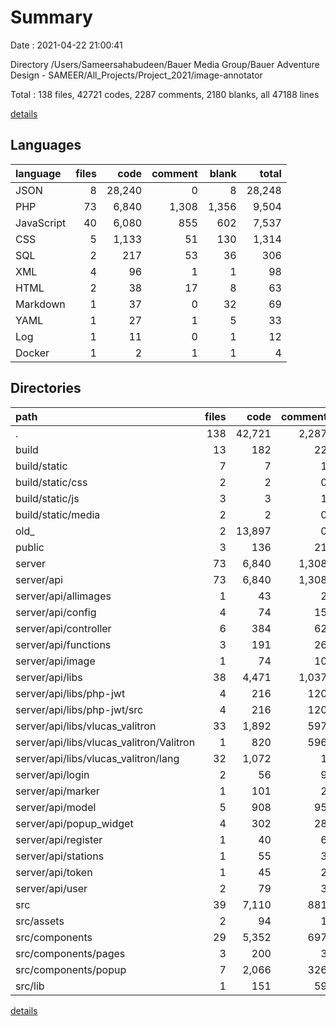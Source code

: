 # Summary

Date : 2021-04-22 21:00:41

Directory /Users/Sameersahabudeen/Bauer Media Group/Bauer Adventure Design - SAMEER/All_Projects/Project_2021/image-annotator

Total : 138 files,  42721 codes, 2287 comments, 2180 blanks, all 47188 lines

[details](details.md)

## Languages
| language | files | code | comment | blank | total |
| :--- | ---: | ---: | ---: | ---: | ---: |
| JSON | 8 | 28,240 | 0 | 8 | 28,248 |
| PHP | 73 | 6,840 | 1,308 | 1,356 | 9,504 |
| JavaScript | 40 | 6,080 | 855 | 602 | 7,537 |
| CSS | 5 | 1,133 | 51 | 130 | 1,314 |
| SQL | 2 | 217 | 53 | 36 | 306 |
| XML | 4 | 96 | 1 | 1 | 98 |
| HTML | 2 | 38 | 17 | 8 | 63 |
| Markdown | 1 | 37 | 0 | 32 | 69 |
| YAML | 1 | 27 | 1 | 5 | 33 |
| Log | 1 | 11 | 0 | 1 | 12 |
| Docker | 1 | 2 | 1 | 1 | 4 |

## Directories
| path | files | code | comment | blank | total |
| :--- | ---: | ---: | ---: | ---: | ---: |
| . | 138 | 42,721 | 2,287 | 2,180 | 47,188 |
| build | 13 | 182 | 22 | 13 | 217 |
| build/static | 7 | 7 | 1 | 0 | 8 |
| build/static/css | 2 | 2 | 0 | 0 | 2 |
| build/static/js | 3 | 3 | 1 | 0 | 4 |
| build/static/media | 2 | 2 | 0 | 0 | 2 |
| old_ | 2 | 13,897 | 0 | 2 | 13,899 |
| public | 3 | 136 | 21 | 13 | 170 |
| server | 73 | 6,840 | 1,308 | 1,356 | 9,504 |
| server/api | 73 | 6,840 | 1,308 | 1,356 | 9,504 |
| server/api/allimages | 1 | 43 | 2 | 8 | 53 |
| server/api/config | 4 | 74 | 15 | 23 | 112 |
| server/api/controller | 6 | 384 | 62 | 98 | 544 |
| server/api/functions | 3 | 191 | 26 | 28 | 245 |
| server/api/image | 1 | 74 | 10 | 9 | 93 |
| server/api/libs | 38 | 4,471 | 1,037 | 860 | 6,368 |
| server/api/libs/php-jwt | 4 | 216 | 120 | 27 | 363 |
| server/api/libs/php-jwt/src | 4 | 216 | 120 | 27 | 363 |
| server/api/libs/vlucas_valitron | 33 | 1,892 | 597 | 221 | 2,710 |
| server/api/libs/vlucas_valitron/Valitron | 1 | 820 | 596 | 161 | 1,577 |
| server/api/libs/vlucas_valitron/lang | 32 | 1,072 | 1 | 60 | 1,133 |
| server/api/login | 2 | 56 | 9 | 15 | 80 |
| server/api/marker | 1 | 101 | 2 | 10 | 113 |
| server/api/model | 5 | 908 | 95 | 217 | 1,220 |
| server/api/popup_widget | 4 | 302 | 28 | 42 | 372 |
| server/api/register | 1 | 40 | 6 | 7 | 53 |
| server/api/stations | 1 | 55 | 3 | 9 | 67 |
| server/api/token | 1 | 45 | 2 | 9 | 56 |
| server/api/user | 2 | 79 | 3 | 8 | 90 |
| src | 39 | 7,110 | 881 | 719 | 8,710 |
| src/assets | 2 | 94 | 1 | 1 | 96 |
| src/components | 29 | 5,352 | 697 | 504 | 6,553 |
| src/components/pages | 3 | 200 | 3 | 21 | 224 |
| src/components/popup | 7 | 2,066 | 326 | 145 | 2,537 |
| src/lib | 1 | 151 | 59 | 38 | 248 |

[details](details.md)